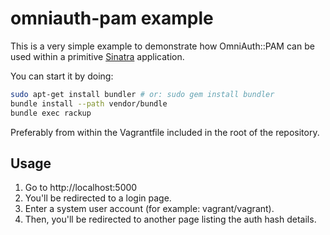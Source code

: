 # omniauth-pam example

This is a very simple example to demonstrate how OmniAuth::PAM can be used within a
primitive [Sinatra][] application.

You can start it by doing:

```bash
sudo apt-get install bundler # or: sudo gem install bundler
bundle install --path vendor/bundle
bundle exec rackup
```

Preferably from within the Vagrantfile included in the root of the repository.

## Usage

1. Go to http://localhost:5000
2. You'll be redirected to a login page.
3. Enter a system user account (for example: vagrant/vagrant).
4. Then, you'll be redirected to another page listing the auth hash details.

[Sinatra]: http://www.sinatrarb.com
